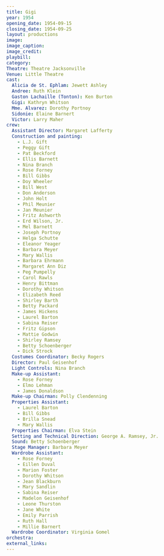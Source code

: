 ```yaml
---
title: Gigi
year: 1954
opening_date: 1954-09-15
closing_date: 1954-09-25
layout: productions
image:
image_caption:
image_credit:
playbill: 
category: 
Theatre: Theatre Jacksonville
Venue: Little Theatre
cast:
  Alicia de St. Ephlam: Jewett Ashley
  Andree: Ruth Klein
  Gaston Lachaille (Tonton): Ken Burton
  Gigi: Kathryn Whitson
  Mme. Alvarez: Dorothy Portnoy
  Sidonie: Elaine Barnert
  Victor: Larry Maher
crew:
  Assistant Director: Margaret Lafferty
  Construction and painting:
    - L.J. Gift
    - Peggy Gift
    - Pat Beckford
    - Ellis Barnett
    - Nina Branch
    - Rose Forney
    - Bill Gibbs
    - Doy Wheeler
    - Bill West
    - Don Anderson
    - John Holt
    - Phil Meunier
    - Jan Meunier
    - Fritz Ashworth
    - Erd Wilson, Jr.
    - Mel Barnett
    - Joseph Portnoy
    - Helga Schutte
    - Eleanor Yeager
    - Barbara Meyer
    - Mary Wallis
    - Barbara Ehrmann
    - Margaret Ann Diz
    - Peg Pumpelly
    - Carol Rawls
    - Henry Bittman
    - Dorothy Whitson
    - Elizabeth Reed
    - Shirley Barth
    - Betty Packard
    - James Hickens
    - Laurel Barton
    - Sabina Reiser
    - Fritz Gipson
    - Mattie Godwin
    - Shirley Ramsey
    - Betty Schoenberger
    - Dick Strock
  Costumes Coordinator: Becky Rogers
  Director: Paul Geisenhof
  Light Controls: Nina Branch
  Make-up Assistant:
    - Rose Forney
    - Elmo Lehman
    - James Donaldson
  Make-up Chairman: Polly Clendenning
  Properties Assistant:
    - Laurel Barton
    - Bill Gibbs
    - Brilla Snead
    - Mary Wallis
  Properties Chairman: Elva Stein
  Setting and Technical Direction: George A. Ramsey, Jr.
  Sound: Betty Schoenberger
  Stage Manager: Barbara Meyer
  Wardrobe Assistant:
    - Rose Forney
    - Eillen Duval
    - Marion Foster
    - Dorothy Whitson
    - Jean Blackburn
    - Mary Sandlin
    - Sabina Reiser
    - Madelon Geisenhof
    - Leone Thurston
    - Jane White
    - Emily Parrish
    - Ruth Hall
    - Millie Barnert
  Wardrobe Coordinator: Virginia Gomel
orchestra:
external_links:
---
```



